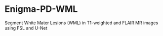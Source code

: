 # Enigma-PD-WML

Segment White Mater Lesions (WML) in T1-weighted and FLAIR MR images using FSL and U-Net
